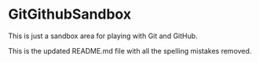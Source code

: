# GitGithubSandbox
This is just a sandbox area for playing with Git and GitHub.

This is the updated README.md file with all the spelling mistakes removed.

